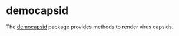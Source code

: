 # democapsid

The [democapsid](https://github.com/dnanto/democapsid) package provides methods to render virus capsids.
